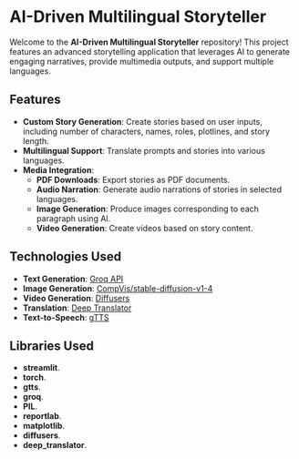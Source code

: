 # AI-Driven Multilingual Storyteller

Welcome to the **AI-Driven Multilingual Storyteller** repository! This project features an advanced storytelling application that leverages AI to generate engaging narratives, provide multimedia outputs, and support multiple languages.

## Features

- **Custom Story Generation**: Create stories based on user inputs, including number of characters, names, roles, plotlines, and story length.
- **Multilingual Support**: Translate prompts and stories into various languages.
- **Media Integration**:
  - **PDF Downloads**: Export stories as PDF documents.
  - **Audio Narration**: Generate audio narrations of stories in selected languages.
  - **Image Generation**: Produce images corresponding to each paragraph using AI.
  - **Video Generation**: Create videos based on story content.

## Technologies Used

- **Text Generation**: [Groq API](https://groq.com)
- **Image Generation**: [CompVis/stable-diffusion-v1-4](https://huggingface.co/CompVis/stable-diffusion-v1-4)
- **Video Generation**: [Diffusers](https://huggingface.co/docs/diffusers/)
- **Translation**: [Deep Translator](https://github.com/nidhaloff/deep-translator)
- **Text-to-Speech**: [gTTS](https://gtts.readthedocs.io/)

## Libraries Used
- **streamlit**.
- **torch**.
- **gtts**.
- **groq**.
- **PIL**.
- **reportlab**.
- **matplotlib**.
- **diffusers**.
- **deep_translator**.
